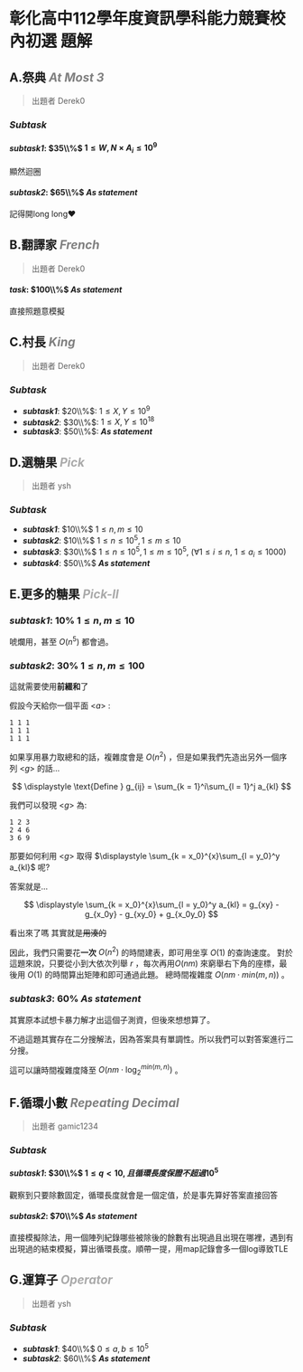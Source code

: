 # **彰化高中112學年度資訊學科能力競賽校內初選 題解**

## **A.祭典** <font color = 'gray'>***At Most 3***</font>

> 出題者 Derek0
### ***Subtask***
 #### ***subtask1***: $35\\%$ $1 \leq W, N \times A_i \leq 10 ^9$
 顯然迴圈
 #### ***subtask2***: $65\\%$ ***As statement***
 記得開long long❤️

<div style="page-break-after: always"></div>

## **B.翻譯家** <font color = 'gray'>***French***</font>

> 出題者 Derek0
 #### ***task***: $100\\%$ ***As statement***
 直接照題意模擬

<div style="page-break-after: always"></div>

## **C.村長** <font color = 'gray'>***King***</font>

> 出題者 Derek0
### ***Subtask***
 - ***subtask1***: $20\\%$: $1 \leq X, Y \leq 10^9$
 - ***subtask2***: $30\\%$: $1 \leq X, Y \leq 10^{18}$
 - ***subtask3***: $50\\%$: ***As statement***

<div style="page-break-after: always"></div>

## **D.選糖果** ***<font color='#AAAAAA'>Pick</font>***

> 出題者 ysh
### ***Subtask***

 - ***subtask1***: $10\\%$ $1 \leq n,m \leq 10$
 - ***subtask2***: $10\\%$ $1 \leq n \leq 10 ^ 5, 1 \leq m \leq 10$
 - ***subtask3***: $30\\%$ $1 \leq n \leq 10^5, 1 \leq m \leq 10^5$, $(\forall 1 \leq i \leq n,\ 1 \leq a_i \leq 1000)$
 - ***subtask4***: $50\\%$ ***As statement***

<div style="page-break-after: always"></div>

## **E.更多的糖果** ***<font color='#AAAAAA'>Pick-II</font>***
### ***subtask1***: $10\%$ $1 \leq n,m \leq 10$
唬爛用，甚至 $O(n^5)$ 都會過。

### ***subtask2***: $30\%$ $1 \leq n,m \leq 100$
這就需要使用**前綴和**了

假設今天給你一個平面 <$a$> :
```
1 1 1
1 1 1
1 1 1
```
如果享用暴力取總和的話，複雜度會是 $O(n^2)$ ，但是如果我們先造出另外一個序列 <$g$> 的話...

$$
\displaystyle \text{Define } g_{ij} = \sum_{k = 1}^i\sum_{l = 1}^j a_{kl}
$$

我們可以發現 <$g$> 為:

```
1 2 3
2 4 6
3 6 9
```

那要如何利用 <$g$> 取得 $\displaystyle \sum_{k = x_0}^{x}\sum_{l = y_0}^y a_{kl}$ 呢?

答案就是...

$$
\displaystyle \sum_{k = x_0}^{x}\sum_{l = y_0}^y a_{kl} = g_{xy} - g_{x_0y} - g_{xy_0} + g_{x_0y_0}
$$

看出來了嗎
其實就是~~用湊的~~

因此，我們只需要花**一次** $O(n^2)$ 的時間建表，即可用坐享 $O(1)$ 的查詢速度。
對於這題來說，只要從小到大依次列舉 $r$ ，每次再用$O(nm)$ 來窮舉右下角的座標，最後用 $O(1)$ 的時間算出矩陣和即可通過此題。
總時間複雜度 $O(nm \cdot min(m,n))$ 。

### ***subtask3***: $60\%$ ***As statement***

其實原本試想卡暴力解才出這個子測資，但後來想想算了。

不過這題其實存在二分搜解法，因為答案具有單調性。所以我們可以對答案進行二分搜。

這可以讓時間複雜度降至 $O(nm \cdot \log_2^{min(m,n)})$ 。

<div style="page-break-after: always"></div>

## **F.循環小數** <font color = 'gray'>***Repeating Decimal***</font>

> 出題者 gamic1234
### ***Subtask***

#### ***subtask1***: $30\\%$ $1 \leq q < 10, 且循環長度保證不超過10^5$
觀察到只要除數固定，循環長度就會是一個定值，於是事先算好答案直接回答
#### ***subtask2***: $70\\%$ ***As statement***
直接模擬除法，用一個陣列紀錄哪些被除後的餘數有出現過且出現在哪裡，遇到有出現過的結束模擬，算出循環長度。順帶一提，用map記錄會多一個log導致TLE

<div style="page-break-after: always"></div>

## **G.運算子** ***<font color='#AAAAAA'>Operator</font>***

> 出題者 ysh
### ***Subtask***

 - ***subtask1***: $40\\%$ $0 \leq a,b \leq 10 ^ 5$
 - ***subtask2***: $60\\%$ ***As statement***

<div style="page-break-after: always"></div>
